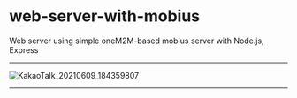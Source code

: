 # web-server-with-mobius
Web server using simple oneM2M-based mobius server with Node.js, Express

***

![KakaoTalk_20210609_184359807](https://user-images.githubusercontent.com/75168305/123225740-f7959a80-d50d-11eb-8c4a-b82cc325af65.jpg)

***
